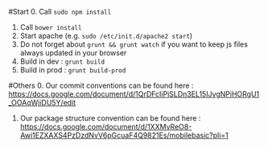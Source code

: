 #Start
0. Call `sudo npm install`
1. Call `bower install`
2. Start apache (e.g. `sudo /etc/init.d/apache2 start`)
3. Do not forget about `grunt && grunt watch` if you want to keep js files always updated in your browser
4. Build in dev : `grunt build`
5. Build in prod : `grunt build-prod`

#Others
0. Our commit conventions can be found here : https://docs.google.com/document/d/1QrDFcIiPjSLDn3EL15IJygNPiHORgU1_OOAqWjiDU5Y/edit
1. Our package structure convention can be found here : https://docs.google.com/document/d/1XXMvReO8-Awi1EZXAXS4PzDzdNvV6pGcuaF4Q9821Es/mobilebasic?pli=1